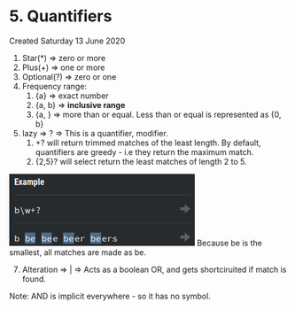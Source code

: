 # 5. Quantifiers
Created Saturday 13 June 2020


1. Star(*) ⇒ zero or more
2. Plus(+) ⇒ one or more
3. Optional(?) ⇒ zero or one
4. Frequency range:
	1. {a} ⇒ exact number
	2. {a, b} ⇒ **inclusive range**
	3. {a, } ⇒ more than or equal. Less than or equal is represented as {0, b}
5. lazy ⇒ ? ⇒ This is a quantifier, modifier. 
	1. +? will return trimmed matches of the least length. By default, quantifiers are greedy - i.e they return the maximum match.
	2. {2,5}? will select return the least matches of length 2 to 5.

![](./5._Quantifiers/pasted_image.png)
Because be is the smallest, all matches are made as be.

7. Alteration ⇒ | ⇒ Acts as a boolean OR, and gets shortciruited if match is found. 

Note: AND is implicit everywhere - so it has no symbol.

